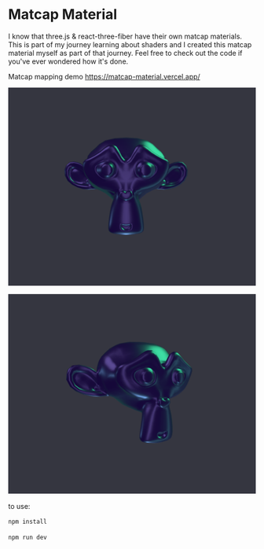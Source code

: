 # Matcap Material
I know that three.js & react-three-fiber have their own matcap materials. This is part of my journey learning about shaders and I created this matcap material myself as part of that journey. Feel free to check out the code if you've ever wondered how it's done.

Matcap mapping demo https://matcap-material.vercel.app/


![Matcap](https://github.com/otanodesignco/Matcap-Material/blob/main/matcap.png?raw=true)



![Matcap profile view](https://github.com/otanodesignco/Matcap-Material/blob/main/matcap2.png?raw=true)

to use:

```
npm install

npm run dev
```

